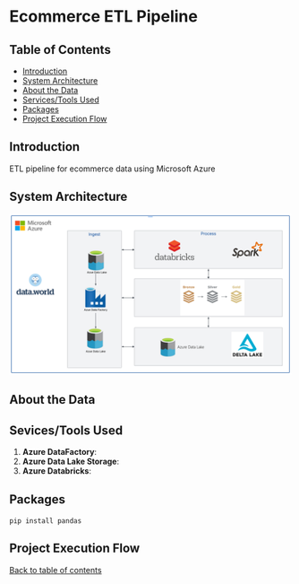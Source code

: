 # Ecommerce ETL Pipeline



## Table of Contents
- [Introduction]()
- [System Architecture]()
- [About the Data]()
- [Services/Tools Used]()
- [Packages]()
- [Project Execution Flow]()


## Introduction
ETL pipeline for ecommerce data using Microsoft Azure



## System Architecture
![Architecture Diagram](https://github.com/alycet/ecom-etl-pipeline/blob/main/Ecom-Azure-ETL-Architecture.png)
## About the Data



## Sevices/Tools Used
1. **Azure DataFactory**:
2. **Azure Data Lake Storage**:
3. **Azure Databricks**:


## Packages

```
pip install pandas
```

## Project Execution Flow
[Back to table of contents](https://github.com/alycet/ecom-etl-pipeline/tree/main?tab=readme-ov-file#ecommerce-etl-pipeline)



